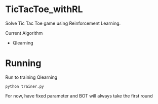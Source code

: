 # TicTacToe_withRL
 Solve Tic Tac Toe game using Reinforcement Learning.
 
Current Algorithm 
 - Qlearning

# Running
Run to training Qlearning 
```
python trainer.py
```
For now, have fixed parameter and BOT will always take the first round


